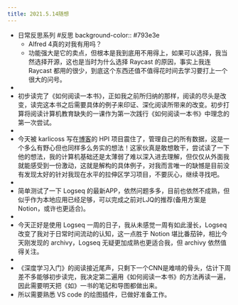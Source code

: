 ```yaml
---
title: 2021.5.14随想
---
```


- 日常反思系列 #反思
  background-color:: #793e3e
	- Alfred 4真的对我有用吗？
	- 功能强大是它的卖点，但根本是我到底用不用得上，如果可以选择，我当然选择开源，这也是当时为什么选择 Raycast 的原因，事实上我连 Raycast 都用的很少，到底这个东西还值不值得花时间去学习要打上一个很大的问号。
-
- 初步读完了《如何阅读一本书》，正如我之前所归纳的那样，阅读的尽头是改变，读完这本书之后需要具体的例子来印证、深化阅读所带来的改变。初步打算将阅读计算机教育缺失的一课作为第一次践行《如何阅读一本书》中理念的第一次尝试。
-
- 今天被 karlicoss 写在[博客](https://beepb00p.xyz/hpi.html)的 HPI 项目震住了，管理自己的所有数据，这是一个多么有野心但也同样多么务实的想法！这家伙真是敢想敢干，尝试读了一下他的想法，我的计算机基础还是太薄弱了难以深入进去理解，但仅仅从外面我就能感受到一份激动，这就是解构的具体例子，对我而言唯一的缺憾是目前没有发现太好的针对我现在水平的拉伸区学习项目，不要灰心，继续寻找吧。
-
- 简单测试了一下 Logseq 的最新APP，依然问题多多，目前也依然不成熟，但似乎作为本地应用已经足够，可以完成之前对LJQ的推荐(备用方案是 Notion，或许也更适合)。
-
- 今天正好是使用 Logseq 一周的日子，我从未感觉一周有如此漫长，Logseq 改变了我对于日常时间流动的认知，这一点胜于 Notion 堪比番茄钟，相比今天刚发现的 archivy，Logseq 无疑更加成熟也更适合我，但 archivy 依然值得关注。
-
- 《深度学习入门》的阅读接近尾声，只剩下一个CNN是难啃的骨头，估计下周差不多能够初步读完，我决定第二遍用《如何阅读一本书》的方法再读一遍，因此需要明天把《如》一书的笔记和导图都做出来。
- 所以需要熟悉 VS code 的绘图插件，已做好准备工作。